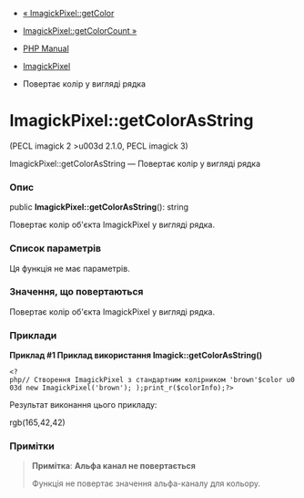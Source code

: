 - [« ImagickPixel::getColor](imagickpixel.getcolor.md)
- [ImagickPixel::getColorCount »](imagickpixel.getcolorcount.md)

- [PHP Manual](index.md)
- [ImagickPixel](class.imagickpixel.md)
- Повертає колір у вигляді рядка

# ImagickPixel::getColorAsString

(PECL imagick 2 \>u003d 2.1.0, PECL imagick 3)

ImagickPixel::getColorAsString — Повертає колір у вигляді рядка

### Опис

public **ImagickPixel::getColorAsString**(): string

Повертає колір об'єкта ImagickPixel у вигляді рядка.

### Список параметрів

Ця функція не має параметрів.

### Значення, що повертаються

Повертає колір об'єкта ImagickPixel у вигляді рядка.

### Приклади

**Приклад #1 Приклад використання **Imagick::getColorAsString()****

`<?php// Створення ImagickPixel з стандартним колірником 'brown'$color u003d new ImagickPixel('brown'); );print_r($colorInfo);?> `

Результат виконання цього прикладу:

rgb(165,42,42)

### Примітки

> **Примітка**: **Альфа канал не повертається**
>
> Функція не повертає значення альфа-каналу для кольору.
